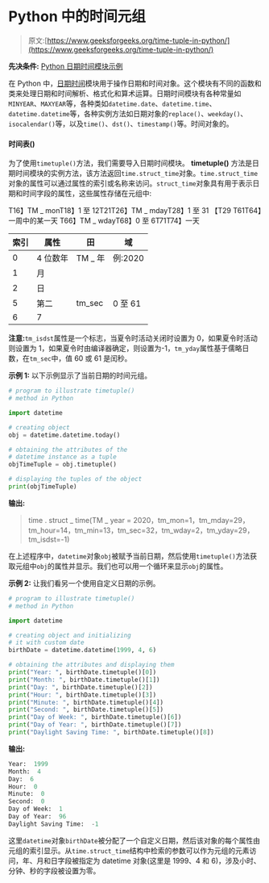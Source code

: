 # Python 中的时间元组

> 原文:[https://www.geeksforgeeks.org/time-tuple-in-python/](https://www.geeksforgeeks.org/time-tuple-in-python/)

**先决条件:** [Python 日期时间模块示例](https://www.geeksforgeeks.org/python-datetime-module-with-examples/)

在 Python 中，[日期时间](https://www.geeksforgeeks.org/python-datetime-module-with-examples/)模块用于操作日期和时间对象。这个模块有不同的函数和类来处理日期和时间解析、格式化和算术运算。日期时间模块有各种常量如`MINYEAR`、`MAXYEAR`等，各种类如`datetime.date`、`datetime.time`、`datetime.datetime`等，各种实例方法如日期对象的`replace()`、`weekday()`、`isocalendar()`等，以及`time()`、`dst()`、`timestamp()`等。时间对象的。

#### 时间表()

为了使用`timetuple()`方法，我们需要导入日期时间模块。 **timetuple()** 方法是日期时间模块的实例方法，该方法返回`time.struct_time`对象。`time.struct_time`对象的属性可以通过属性的索引或名称来访问。`struct_time`对象具有用于表示日期和时间字段的属性，这些属性存储在元组中:

T16】TM _ monT18】1 至 12T21T26】TM _ mdayT28】1 至 31 【T29 T61T64】一周中的某一天 T66】TM _ wdayT68】0 至 6T71T74】一天

| 索引 | 属性 | 田 | 域 |
| --- | --- | --- | --- |
| 0 | 4 位数年 | TM _ 年 | 例:2020 |
| 1 | 月 |
| 2 | 日 |
| 5 | 第二 | tm_sec | 0 至 61 |
| 6 | 7 |

**注意:**`tm_isdst`属性是一个标志，当夏令时活动关闭时设置为 0，如果夏令时活动则设置为 1，如果夏令时由编译器确定，则设置为-1，`tm_yday`属性基于儒略日数，在`tm_sec`中，值 60 或 61 是闰秒。

**示例 1:** 以下示例显示了当前日期的时间元组。

```py
# program to illustrate timetuple()
# method in Python

import datetime

# creating object
obj = datetime.datetime.today()

# obtaining the attributes of the
# datetime instance as a tuple
objTimeTuple = obj.timetuple()

# displaying the tuples of the object
print(objTimeTuple)
```

**输出:**

> time . struct _ time(TM _ year = 2020，tm_mon=1，tm_mday=29，tm_hour=14，tm_min=13，tm_sec=32，tm_wday=2，tm_yday=29，tm_isdst=-1)

在上述程序中，`datetime`对象`obj`被赋予当前日期，然后使用`timetuple()`方法获取元组中`obj`的属性并显示。我们也可以用一个循环来显示`obj`的属性。

**示例 2:** 让我们看另一个使用自定义日期的示例。

```py
# program to illustrate timetuple() 
# method in Python 

import datetime

# creating object and initializing
# it with custom date
birthDate = datetime.datetime(1999, 4, 6)

# obtaining the attributes and displaying them
print("Year: ", birthDate.timetuple()[0])
print("Month: ", birthDate.timetuple()[1])
print("Day: ", birthDate.timetuple()[2])
print("Hour: ", birthDate.timetuple()[3])
print("Minute: ", birthDate.timetuple()[4])
print("Second: ", birthDate.timetuple()[5])
print("Day of Week: ", birthDate.timetuple()[6])
print("Day of Year: ", birthDate.timetuple()[7])
print("Daylight Saving Time: ", birthDate.timetuple()[8])
```

**输出:**

```py
Year:  1999
Month:  4
Day:  6
Hour:  0
Minute:  0
Second:  0
Day of Week:  1
Day of Year:  96
Daylight Saving Time:  -1
```

这里`datetime`对象`birthDate`被分配了一个自定义日期，然后该对象的每个属性由元组的索引显示。从`time.struct_time`结构中检索的参数可以作为元组的元素访问，年、月和日字段被指定为 datetime 对象(这里是 1999、4 和 6)，涉及小时、分钟、秒的字段被设置为零。